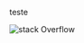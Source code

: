 teste

![stack Overflow](https://www.google.com/images/branding/googlelogo/2x/googlelogo_light_color_272x92dp.png)



